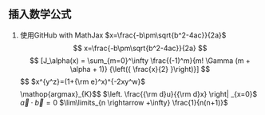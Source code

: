 ## 插入数学公式
1. 使用GitHub with MathJax $x=\frac{-b\pm\sqrt{b^2-4ac}}{2a}$
$$
x=\frac{-b\pm\sqrt{b^2-4ac}}{2a}
$$
$$
[J_\alpha(x) = \sum_{m=0}^\infty \frac{(-1)^m}{m! \Gamma (m + \alpha + 1)} {\left({ \frac{x}{2} }\right)}]
$$
$$
$x^{y^z}=(1+{\rm e}^x)^{-2xy^w}$
$$
$$\mathop{argmax}_{K}$$
$\left. \frac{{\rm d}u}{{\rm d}x} \right| _{x=0}$
$\vec{a} \cdot \vec{b}=0$
$\lim\limits_{n \rightarrow +\infty} \frac{1}{n(n+1)}$
